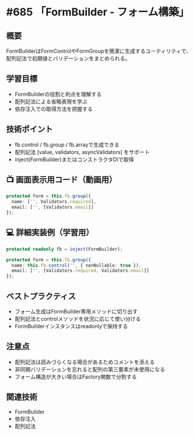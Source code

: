 # #685 「FormBuilder - フォーム構築」

## 概要
FormBuilderはFormControlやFormGroupを簡潔に生成するユーティリティで、配列記法で初期値とバリデーションをまとめられる。

## 学習目標
- FormBuilderの役割と利点を理解する
- 配列記法による省略表現を学ぶ
- 依存注入での取得方法を把握する

## 技術ポイント
- fb.control / fb.group / fb.arrayで生成できる
- 配列記法 [value, validators, asyncValidators] をサポート
- inject(FormBuilder)またはコンストラクタDIで取得

## 📺 画面表示用コード（動画用）
```typescript
protected form = this.fb.group({
  name: ['', Validators.required],
  email: ['', [Validators.email]]
});
```

## 💻 詳細実装例（学習用）
```typescript
protected readonly fb = inject(FormBuilder);

protected form = this.fb.group({
  name: this.fb.control('', { nonNullable: true }),
  email: ['', [Validators.required, Validators.email]]
});
```

## ベストプラクティス
- フォーム生成はFormBuilder専用メソッドに切り出す
- 配列記法とcontrolメソッドを状況に応じて使い分ける
- FormBuilderインスタンスはreadonlyで保持する

## 注意点
- 配列記法は読みづらくなる場合があるためコメントを添える
- 非同期バリデーションを忘れると配列の第三要素が未使用になる
- フォーム構造が大きい場合はFactory関数で分割する

## 関連技術
- FormBuilder
- 依存注入
- 配列記法
